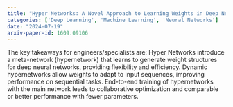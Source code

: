 ```yaml
---
title: "Hyper Networks: A Novel Approach to Learning Weights in Deep Neural Networks"
categories: ['Deep Learning', 'Machine Learning', 'Neural Networks']
date: "2024-07-19"
arxiv-paper-id: 1609.09106
---
```

The key takeaways for engineers/specialists are: Hyper Networks introduce a meta-network (hypernetwork) that learns to generate weight structures for deep neural networks, providing flexibility and efficiency. Dynamic hypernetworks allow weights to adapt to input sequences, improving performance on sequential tasks. End-to-end training of hypernetworks with the main network leads to collaborative optimization and comparable or better performance with fewer parameters.
